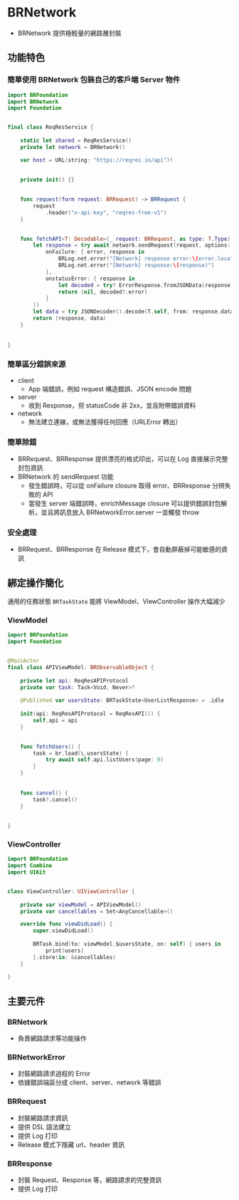 # BRNetwork

- BRNetwork 提供極輕量的網路層封裝

## 功能特色

### 簡單使用 BRNetwork 包裝自己的客戶端 Server 物件

``` swift
import BRFoundation
import BRNetwork
import Foundation


final class ReqResService {
    
    static let shared = ReqResService()
    private let network = BRNetwork()

    var host = URL(string: "https://reqres.in/api")!

    
    private init() {}
    
    
    func request(form request: BRRequest) -> BRRequest {
        request
            .header("x-api-key", "reqres-free-v1")
    }

    
    func fetchAPI<T: Decodable>(_ request: BRRequest, as type: T.Type) async throws -> (BRResponse, T) {
        let response = try await network.sendRequest(request, options: BRRequestOptions(
            onFailure: { error, response in
                BRLog.net.error("[Network] response error:\(error.localizedDescription)")
                BRLog.net.error("[Network] response:\(response)")
            },
            onstatusError: { response in
                let decoded = try? ErrorResponse.fromJSONData(response.data)
                return (nil, decoded?.error)
            }
        ))
        let data = try JSONDecoder().decode(T.self, from: response.data)
        return (response, data)
    }
    
    
}
```

### 簡單區分錯誤來源

- client
    - App 端錯誤，例如 request 構造錯誤、JSON encode 問題
- server
    - 收到 Response，但 statusCode 非 2xx，並且附帶錯誤資料
- network
    - 無法建立連線，或無法獲得任何回應（URLError 轉出）
        
### 簡單除錯

- BRRequest、BRResponse 提供漂亮的格式印出，可以在 Log 直接展示完整封包資訊
- BRNetwork 的 sendRequest 功能
    - 發生錯誤時，可以從 onFailure closure 取得 error、BRResponse 分辨失敗的 API
    - 當發生 server 端錯誤時，enrichMessage closure 可以提供錯誤封包解析，並且將訊息放入 BRNetworkError.server 一並觸發 throw
        
### 安全處理

- BRRequest、BRResponse 在 Release 模式下，會自動屏蔽掉可能敏感的資訊
    
## 綁定操作簡化

通用的任務狀態 `BRTaskState` 能將 ViewModel、ViewController 操作大幅減少

### ViewModel

``` swift
import BRFoundation
import Foundation


@MainActor
final class APIViewModel: BRObservableObject {
    
    private let api: ReqResAPIProtocol
    private var task: Task<Void, Never>?
    
    @Published var usersState: BRTaskState<UserListResponse> = .idle
    
    init(api: ReqResAPIProtocol = ReqResAPI()) {
        self.api = api
    }

    
    func fetchUsers() {
        task = br.load(\.usersState) {
            try await self.api.listUsers(page: 0)
        }
    }
    
    
    func cancel() {
        task?.cancel()
    }
    
    
}
```

### ViewController

``` swift
import BRFoundation
import Combine
import UIKit


class ViewController: UIViewController {
    
    private var viewModel = APIViewModel()
    private var cancellables = Set<AnyCancellable>()

    override func viewDidLoad() {
        super.viewDidLoad()
        
        BRTask.bind(to: viewModel.$usersState, on: self) { users in
            print(users)
        }.store(in: &cancellables)
    }
    
}
```

## 主要元件

### BRNetwork

- 負責網路請求等功能操作

### BRNetworkError

- 封裝網路請求過程的 Error
- 依據錯誤端區分成 client、server、network 等錯誤

### BRRequest

- 封裝網路請求資訊
- 提供 DSL 語法建立
- 提供 Log 打印
- Release 模式下隱藏 url、header 資訊

### BRResponse
- 封裝 Request、Response 等，網路請求的完整資訊
- 提供 Log 打印
